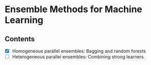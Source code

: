 # Ensemble Methods for Machine Learning

## Contents

- [x] Homogeneous parallel ensembles: Bagging and random forests
- [ ] Heterogeneous parallel ensembles: Combining strong learners
